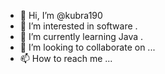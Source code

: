 - 👋 Hi, I’m @kubra190
- 👀 I’m interested in software .
- 🌱 I’m currently learning Java .
- 💞️ I’m looking to collaborate on ...
- 📫 How to reach me ...

<!---
kubra190/kubra190 is a ✨ special ✨ repository because its `README.md` (this file) appears on your GitHub profile.
You can click the Preview link to take a look at your changes.
--->
